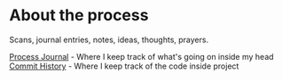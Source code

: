 # About the process
Scans, journal entries, notes, ideas, thoughts, prayers.

[Process Journal](https://juniorvigneault.github.io/grief_project/process/journal.html) - Where I keep track of what's going on inside my head \
[Commit History](https://github.com/juniorvigneault/grief_project/commits/main) - Where I keep track of the code inside  project
